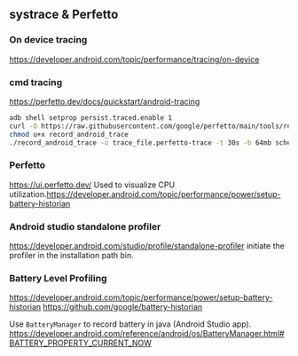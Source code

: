 ## systrace & Perfetto

### On device tracing
https://developer.android.com/topic/performance/tracing/on-device

### cmd tracing
https://perfetto.dev/docs/quickstart/android-tracing

```bash
adb shell setprop persist.traced.enable 1
curl -O https://raw.githubusercontent.com/google/perfetto/main/tools/record_android_trace
chmod u+x record_android_trace
./record_android_trace -o trace_file.perfetto-trace -t 30s -b 64mb sched freq idle am wm gfx view binder_driver hal dalvik camera input res memory
```


### Perfetto
https://ui.perfetto.dev/
Used to visualize CPU utilization.https://developer.android.com/topic/performance/power/setup-battery-historian


### Android studio standalone profiler
https://developer.android.com/studio/profile/standalone-profiler
initiate the profiler in the installation path bin.

### Battery Level Profiling
https://developer.android.com/topic/performance/power/setup-battery-historian 
https://github.com/google/battery-historian

Use `BatteryManager` to record battery in java (Android Studio app). 
https://developer.android.com/reference/android/os/BatteryManager.html#BATTERY_PROPERTY_CURRENT_NOW